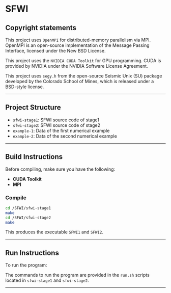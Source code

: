# SFWI

## Copyright statements

This project uses `OpenMPI` for distributed-memory parallelism via MPI.
OpenMPI is an open-source implementation of the Message Passing Interface, licensed under the New BSD License.

This project uses the `NVIDIA CUDA Toolkit` for GPU programming.
CUDA is provided by NVIDIA under the NVIDIA Software License Agreement.

This project uses `segy.h` from the open-source Seismic Unix (SU) package
developed by the Colorado School of Mines, which is released under a BSD-style license.

---

## Project Structure

- `sfwi-stage1`: SFWI source code of stage1
- `sfwi-stage2`: SFWI source code of stage2
- `example-1`: Data of the first numerical example
- `example-2`: Data of the second numerical example
---

## Build Instructions

Before compiling, make sure you have the following:

- **CUDA Toolkit** 
- **MPI** 

### Compile

```bash
cd /SFWI/sfwi-stage1
make
cd /SFWI/sfwi-stage2
make
````

This produces the executable `SFWI1` and `SFWI2`.

---

## Run Instructions

To run the program:

The commands to run the program are provided in the `run.sh` scripts located in `sfwi-stage1` and `sfwi-stage2`.

---
